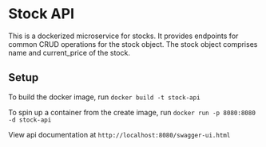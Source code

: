 # Stock API
This is a dockerized microservice for stocks. It provides endpoints for common CRUD operations for the stock object. The stock object comprises name and current_price of the stock.

## Setup
To build the docker image, run `docker build -t stock-api`

To spin up a container from the create image, run `docker run -p 8080:8080 -d stock-api`

View api documentation at `http://localhost:8080/swagger-ui.html`

